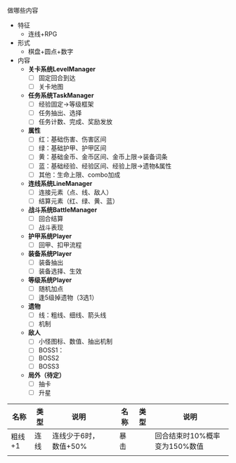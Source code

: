 做哪些内容

- 特征
    - 连线+RPG
- 形式
    - 棋盘+圆点+数字
- 内容
    - **关卡系统LevelManager**
        - [ ]  固定回合到达
        - [ ]  关卡地图
    - **任务系统TaskManager**
        - [ ]  经验固定→等级框架
        - [ ]  任务抽出、选择
        - [ ]  任务计数、完成、奖励发放
    - **属性**
        - [ ]  红：基础伤害、伤害区间
        - [ ]  绿：基础护甲、护甲区间
        - [ ]  黄：基础金币、金币区间、金币上限→装备词条
        - [ ]  蓝：基础经验、经验区间、经验上限→遗物&属性
        - [ ]  其他：生命上限、combo加成
    - **连线系统LineManager**
        - [ ]  连接元素（点、线、敌人）
        - [ ]  结算元素（红、绿、黄、蓝）
    - **战斗系统BattleManager**
        - [ ]  回合结算
        - [ ]  战斗表现
    - **护甲系统Player**
        - [ ]  回甲、扣甲流程
    - **装备系统Player**
        - [ ]  装备抽出
        - [ ]  装备选择、生效
    - **等级系统Player**
        - [ ]  随机加点
        - [ ]  逢5级掉遗物（3选1）
    - **遗物**
        - [ ]  线：粗线、细线、箭头线
        - [ ]  机制
    - **敌人**
        - [ ]  小怪图标、数值、抽出机制
        - [ ]  BOSS1：
        - [ ]  BOSS2
        - [ ]  BOSS3
    - **局外（待定）**
        - [ ]  抽卡
        - [ ]  升星

| 名称   | 类型 | 说明               |     | 名称 | 类型 | 说明                          |
| ------ | ---- | ------------------ | --- | ---- | ---- | ----------------------------- |
| 粗线+1 | 连线 | 连线少于6时，数值+50% |     | 暴击 |      | 回合结束时10%概率变为150%数值 |
|        |      |                    |     |      |      |                               |